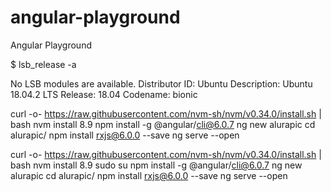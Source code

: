 # angular-playground
Angular Playground

$ lsb_release -a

No LSB modules are available.
Distributor ID:	Ubuntu
Description:	Ubuntu 18.04.2 LTS
Release:	18.04
Codename:	bionic



curl -o- https://raw.githubusercontent.com/nvm-sh/nvm/v0.34.0/install.sh | bash
nvm install 8.9
npm install -g @angular/cli@6.0.7
ng new alurapic
cd alurapic/
npm install rxjs@6.0.0 --save
ng serve --open


curl -o- https://raw.githubusercontent.com/nvm-sh/nvm/v0.34.0/install.sh | bash
nvm install 8.9
sudo su
npm install -g @angular/cli@6.0.7
ng new alurapic
cd alurapic/
npm install rxjs@6.0.0 --save
ng serve --open
